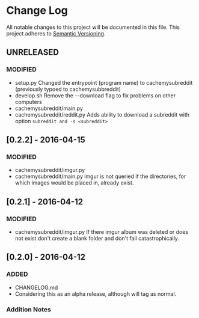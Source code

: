 # Change Log
All notable changes to this project will be documented in this file.
This project adheres to [Semantic Versioning](http://semver.org/).

## UNRELEASED
### MODIFIED
- setup.py 
Changed the entrypoint (program name) to cachemysubreddit (previously typoed to cachemysubbreddit)
- develop.sh
Remove the --download flag to fix problems on other computers
- cachemysubreddit/main.py
- cachemysubreddit/reddit.py
Adds ability to download a subreddit with option `subreddit and -s <subreddit>`

## [0.2.2] - 2016-04-15
### MODIFIED
- cachemysubreddit/imgur.py
- cachemysubreddit/main.py
imgur is not queried if the directories, for which images would be placed in, already exist.


## [0.2.1] - 2016-04-12
### MODIFIED
- cachemysubreddit/imgur.py
If there imgur album was deleted or does not exist don't create a blank folder and don't fail catastrophically.

## [0.2.0] - 2016-04-12
### ADDED
- CHANGELOG.md
- Considering this as an alpha release, although will tag as normal.

### Addition Notes
